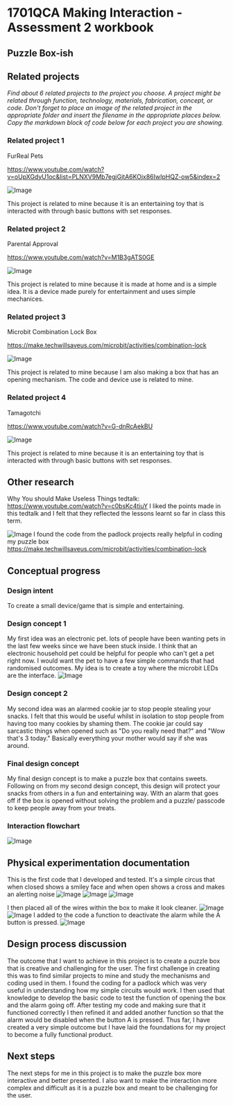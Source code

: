 # 1701QCA Making Interaction - Assessment 2 workbook

## Puzzle Box-ish ##

## Related projects ##
*Find about 6 related projects to the project you choose. A project might be related through  function, technology, materials, fabrication, concept, or code. Don't forget to place an image of the related project in the appropriate folder and insert the filename in the appropriate places below. Copy the markdown block of code below for each project you are showing.*

### Related project 1 ###
FurReal Pets

https://www.youtube.com/watch?v=oUpXGdyU1oc&list=PLNXV9Mb7egjGjtA6KOjx86IwIpHQZ-ow5&index=2

![Image](furreal.png)

This project is related to mine because it is an entertaining toy that is interacted with through basic buttons with set responses. 

### Related project 2 ###
Parental Approval

https://www.youtube.com/watch?v=M1B3gATS0GE

![Image](parental.png)

This project is related to mine because it is made at home and is a simple idea. It is a device made purely for entertainment and uses simple mechanices.

### Related project 3 ###
Microbit Combination Lock Box

https://make.techwillsaveus.com/microbit/activities/combination-lock

![Image](padlock.png)

This project is related to mine because I am also making a box that has an opening mechanism. The code and device use is related to mine.

### Related project 4 ###
Tamagotchi

https://www.youtube.com/watch?v=G-dnRcAekBU

![Image](tamagotchi.png)

This project is related to mine because it is an entertaining toy that is interacted with through basic buttons with set responses.  

## Other research ##

Why You should Make Useless Things tedtalk:
https://www.youtube.com/watch?v=c0bsKc4tiuY
I liked the points made in this tedtalk and I felt that they reflected the lessons learnt so far in class this term.


![Image](padcode.png)
I found the code from the padlock projects really helpful in coding my puzzle box
https://make.techwillsaveus.com/microbit/activities/combination-lock


## Conceptual progress ##

### Design intent ###
To create a small device/game that is simple and entertaining.

### Design concept 1 ###

My first idea was an electronic pet. lots of people have been wanting pets in the last few weeks since we have been stuck inside. I think that an electronic household pet could be helpful for people who can't get a pet right now. I would want the pet to have a few simple commands that had randomised outcomes. My idea is to create a toy where the microbit LEDs are the interface.
![Image](pet.png)


### Design concept 2 ###
My second idea was an alarmed cookie jar to stop people stealing your snacks. I felt that this would be useful whilst in isolation to stop people from having too many cookies by shaming them. The cookie jar could say sarcastic things when opened such as "Do you really need that?" and "Wow that's 3 today." Basically everything your mother would say if she was around.

### Final design concept ###
My final design concept is to make a puzzle box that contains sweets. Following on from my second design concept, this design will protect your snacks from others in a fun and entertaining way. With an alarm that goes off if the box is opened without solving the problem and a puzzle/ passcode to keep people away from your treats.

### Interaction flowchart ###

![Image](flowchart.png)

## Physical experimentation documentation ##

This is the first code that I developed and tested. It's a simple circus that when closed shows a smiley face and when open shows a cross and makes an alerting noise
![Image](test.png)
![Image](box1.png)
![Image](box2.png)

I then placed all of the wires within the box to make it look cleaner. 
![Image](box3.png)
![Image](box4.png)
I added to the code a function to deactivate the alarm while the A button is pressed.
![Image](protocode.png)

## Design process discussion ##
The outcome that I want to achieve in this project is to create a puzzle box that is creative and challenging for the user. The first challenge in creating this was to find similar projects to mine and study the mechanisms and coding used in them. I found the coding for a padlock which was very useful in understanding how my simple circuits would work. I then used that knowledge to develop the basic code to test the function of opening the box and the alarm going off. After testing my code and making sure that it functioned correctly I then refined it and added another function so that the alarm would be disabled when the button A is pressed. Thus far, I have created a very simple outcome but I have laid the foundations for my project to become a fully functional product.

## Next steps ##
The next steps for me in this project is to make the puzzle box more interactive and better presented. I also want to make the interaction more complex and difficult as it is a puzzle box and meant to be challenging for the user.
